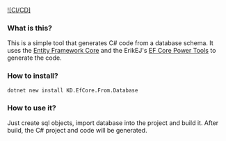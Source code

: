 [![CI/CD]](https://github.com/k0zi/KD.EfCore.From.Database/actions/workflows/cicd.yml)

### What is this?

This is a simple tool that generates C# code from a database schema. It uses the [Entity Framework Core](https://docs.microsoft.com/en-us/ef/core/) and the ErikEJ's [EF Core Power Tools](https://github.com/ErikEJ/EFCorePowerTools) to generate the code.

### How to install?

```
dotnet new install KD.EfCore.From.Database
```

### How to use it?

Just create sql objects, import database into the project and build it. After build, the C# project and code will be generated.